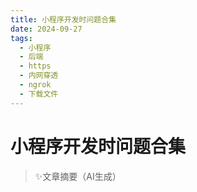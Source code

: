 ```yaml
---
title: 小程序开发时问题合集
date: 2024-09-27
tags: 
  - 小程序
  - 后端
  - https
  - 内网穿透
  - ngrok
  - 下载文件
---
```


# 小程序开发时问题合集

> ✨文章摘要（AI生成）

## 